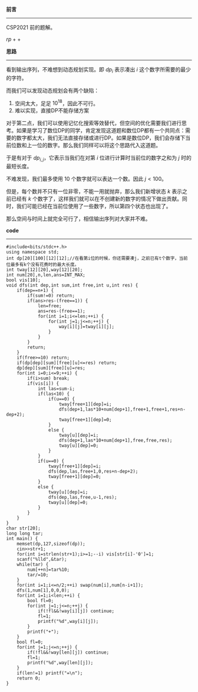 **前言**

------------

CSP2021 前的题解。

$rp++$

**思路**

------------

看到输出序列，不难想到动态规划实现。即 $dp_i$ 表示凑出 $i$ 这个数字所需要的最少的字符。

而我们可以发现动态规划会有两个缺陷：

1. 空间太大，足足 $10^{18}$，因此不可行。 
1. 难以实现，直接DP不能存储方案

对于第二点，我们可以使用记忆化搜索等效替代，但空间的优化需要我们进行思考。如果是学习了数位DP的同学，肯定发现这道题和数位DP都有一个共同点：需要的数字都太大，我们无法直接存储或进行DP。如果是数位DP，我们会存储下当前位数和上一位的数字。那么我们同样可以将这个思路代入这道题。

于是有对于 $dp_{i,j}$，它表示当我们在对第 $i$ 位进行计算时当前位的数字之和为 $j$ 时的最短长度。 

不难发现，我们最多使用 $10$ 个数字就可以表达一个数。因此 $j < 100$。

但是，每个数并不只有一位非零，不能一用就抛弃，那么我们新增状态 $k$ 表示之前已经有 $k$ 个数字了，这样我们就可以在不创建新的数字的情况下做出贡献。同时，我们可能已经在当前位使用了一些数字，所以第四个状态也出现了。

那么空间与时间上就完全可行了，相信输出序列对大家并不难。

**code**

------------

```
#include<bits/stdc++.h>
using namespace std;
int dp[20][100][12][12];//在看第i位的时候，你还需要凑j，之前已有t个数字，当前位最多有k个没有花费时的最大长度。
int tway[12][20],way[12][20];
int num[20],n,len,ans=INT_MAX;
bool vis[10];
void dfs(int dep,int sum,int free,int u,int res) {
	if(dep==n+1) {
		if(sum!=0) return;
		if(ans>res-(free==1)) {
			len=free;
			ans=res-(free==1);
			for(int i=1;i<=len;++i) {
				for(int j=1;j<=n;++j) {
					way[i][j]=tway[i][j];
				}
			}
		}
		return;
	}
	if(free>=10) return;
	if(dp[dep][sum][free][u]<=res) return;
	dp[dep][sum][free][u]=res;
	for(int i=0;i<=9;++i) {
		if(i>sum) break;
		if(vis[i]) {
			int las=sum-i;
			if(las<10) {
				if(u==0) {
					tway[free+1][dep]=i;
					dfs(dep+1,las*10+num[dep+1],free+1,free+1,res+n-dep+2);
					tway[free+1][dep]=0;
				}
				else {
					tway[u][dep]=i;
					dfs(dep+1,las*10+num[dep+1],free,free,res);
					tway[u][dep]=0;
				}
			}
			if(u==0) {
				tway[free+1][dep]=i;
				dfs(dep,las,free+1,0,res+n-dep+2);
				tway[free+1][dep]=0;
			}
			else {
				tway[u][dep]=i;
				dfs(dep,las,free,u-1,res);
				tway[u][dep]=0;
			}
		}
	}
}
char str[20]; 
long long tar;
int main() {
	memset(dp,127,sizeof(dp)); 
	cin>>str+1;
	for(int i=strlen(str+1);i>=1;--i) vis[str[i]-'0']=1;
	scanf("%lld",&tar);
	while(tar) {
		num[++n]=tar%10;
		tar/=10;
	}
	for(int i=1;i<=n/2;++i) swap(num[i],num[n-i+1]);
	dfs(1,num[1],0,0,0);
	for(int i=1;i<len;++i) {
		bool fl=0;
		for(int j=1;j<=n;++j) {
			if(!fl&&!way[i][j]) continue;
			fl=1;
			printf("%d",way[i][j]);
		}
		printf("+");
	}
	bool fl=0;
	for(int j=1;j<=n;++j) {
		if(!fl&&!way[len][j]) continue;
		fl=1;
		printf("%d",way[len][j]);
	}
	if(len!=1) printf("=\n");
	return 0;
} 
```